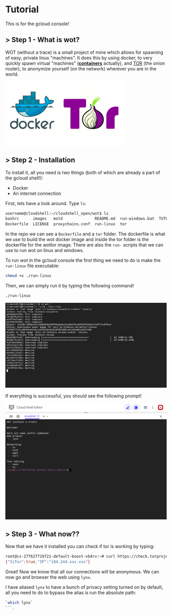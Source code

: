 # Tutorial

This is for the gcloud console!

## > **Step 1 - What is wot?**

WOT (without a trace) is a small project of mine which allows for spawning of easy, private linux "machines". It does this by using docker, to very quickly spawn virtual "machines" ([__containers__](https://docs.microsoft.com/en-us/virtualization/windowscontainers/about/containers-vs-vm) actually), and [TOR](https://torproject.org/about/history) (the onion router), to anonymize yourself (on the network) wherever you are in the world. 

![](images/torwhale.png)

## > **Step 2 - Installation**

To install it, all you need is two things (both of which are already a part of the gcloud shell!):
 - Docker
 - An internet connection

First, lets have a look around. Type `ls`:

```bash
username@cloudshell:~/cloudshell_open/wot$ ls
bashrc      images   motd              README.md  run-windows.bat  TUTORIAL.md
Dockerfile  LICENSE  proxychains.conf  run-linux  tor
```

In the repo we can see a `Dockerfile` and a `tor` folder. The dockerfile is what we use to build the wot docker image and inside the tor folder is the dockerfile for the wottor image. There are also the `run-` scripts that we can use to run wot on linux and windows.

To run wot in the gcloud console the first thing we need to do is make the `run-linux` file executable:

```bash
chmod +x ./run-linux
```

Then, we can simply run it by typing the following command!

```bash
./run-linux
```

![](images/gcloud2.png)

If everything is successful, you should see the following prompt!

![](images/tut.png)

## > **Step 3 - What now??**

Now that we have it installed you can check if tor is working by typing:

```bash
root@cs-277627719721-default-boost-vb4rv:~# curl https://check.torproject.org/api/ip
{"IsTor":true,"IP":"104.244.xxx.xxx"}
```

Great! Now we know that all our connections will be anonymous. We can now go and browser the web using `lynx`. 

I have aliased `lynx` to have a bunch of privacy setting turned on by default, all you need to do to bypass the alias is run the absolute path: 

```bash
`which lynx`
```. 
